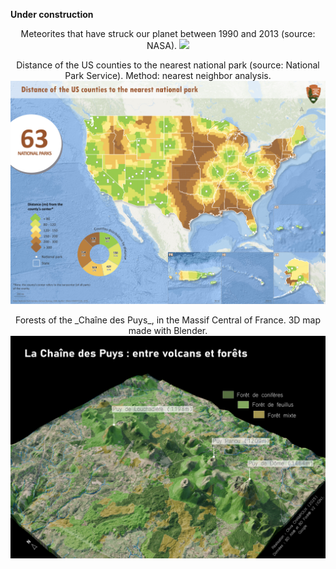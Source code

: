 **Under construction**


<p align="center">Meteorites that have struck our planet between 1990 and 2013 (source: NASA).
<img src="meteorite_landings.gif" >
</p>

<p align="center">Distance of the US counties to the nearest national park (source: National Park Service). Method: nearest neighbor analysis.
<img src="national_parks.png" >
</p>

<p align="center">Forests of the _Chaîne des Puys_, in the Massif Central of France. 3D map made with Blender.
<img src="ch_puys.png" >
</p>
